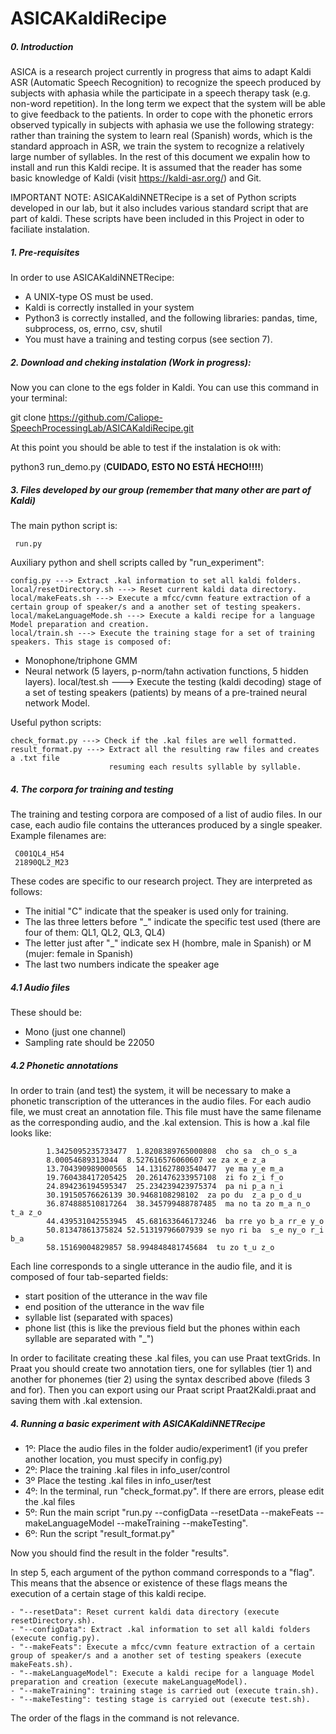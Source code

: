 # ASICAKaldiRecipe

##### 0. Introduction

ASICA is a research project currently in progress that aims to adapt Kaldi ASR (Automatic Speech Recognition) to recognize the speech produced by subjects with aphasia while the participate in a speech therapy task (e.g. non-word repetition). In the long term we expect that the system will be able to give feedback to the patients. In order to cope with the phonetic errors observed typically in subjects with aphasia we use the following strategy: rather than training the system to learn real (Spanish) words, which is the standard approach in ASR, we train the system to recognize a relatively large number of syllables. In the rest of this document we expalin how to install and run this Kaldi recipe. It is assumed that the reader has some basic knowledge of Kaldi (visit https://kaldi-asr.org/) and Git. 

IMPORTANT NOTE: 
ASICAKaldiNNETRecipe is a set of Python scripts developed in our lab, but it also includes various standard script that are part of kaldi. These scripts have been included in this Project in oder to faciliate instalation.

##### 1. Pre-requisites

In order to use ASICAKaldiNNETRecipe:

- A UNIX-type OS must be used.
- Kaldi is correctly installed in your system
- Python3 is correctly installed, and the following libraries: pandas, time, subprocess, os, errno, csv, shutil
- You must have a training and testing corpus (see section 7).

##### 2. Download and cheking instalation  (Work in progress):

Now you can clone to the egs folder in Kaldi. You can use this command in your terminal:

git clone https://github.com/Caliope-SpeechProcessingLab/ASICAKaldiRecipe.git

At this point you should be able to test if the instalation is ok with:

python3 run_demo.py (****CUIDADO, ESTO NO ESTÁ HECHO!!!!****)
  

##### 3. Files developed by our group (remember that many other are part of Kaldi)

The main python script is: 

     run.py

Auxiliary python and shell scripts called by "run_experiment":

    config.py ---> Extract .kal information to set all kaldi folders.
    local/resetDirectory.sh ---> Reset current kaldi data directory.
    local/makeFeats.sh ---> Execute a mfcc/cvmn feature extraction of a certain group of speaker/s and a another set of testing speakers.
    local/makeLanguageMode.sh ---> Execute a kaldi recipe for a language Model preparation and creation.
    local/train.sh ---> Execute the training stage for a set of training speakers. This stage is composed of: 
- Monophone/triphone GMM
- Neural network (5 layers, p-norm/tahn activation functions, 5 hidden layers).
    local/test.sh ---> Execute the testing (kaldi decoding) stage of a set of testing speakers (patients) by means of a pre-trained neural network Model.
    
Useful python scripts:

    check_format.py ---> Check if the .kal files are well formatted.
    result_format.py ---> Extract all the resulting raw files and creates a .txt file 
                          resuming each results syllable by syllable.


##### 4. The corpora for training and testing 

The training and testing corpora are composed of a list of audio files. In our case, each audio file contains the utterances produced by a single speaker. Example filenames are:


     C001QL4_H54  
     21890QL2_M23

These codes are specific to our research project. They are interpreted as follows:

- The initial "C" indicate that the speaker is used only for training. 
- The las three letters before "_" indicate the specific test used (there are four of them: QL1, QL2, QL3, QL4)
- The letter just after "_" indicate sex H (hombre, male in Spanish) or M (mujer: female in Spanish)
- The last two numbers indicate the speaker age


##### 4.1 Audio files 

These should be:
- Mono (just one channel)
- Sampling rate should be 22050 

##### 4.2 Phonetic annotations

In order to train (and test) the system, it will be necessary to make a phonetic transcription of the utterances in the audio files. 
For each audio file, we must creat an annotation file. This file must have the same filename as the corresponding audio, and the .kal extension. This is how a .kal file looks like: 

            1.3425095235733477  1.8208389765000808  cho sa  ch_o s_a
            8.00054689313044  8.527616576060607 xe za x_e z_a
            13.704390989000565  14.131627803540477  ye ma y_e m_a
            19.760438417205425  20.261476233957108  zi fo z_i f_o
            24.894236194595347  25.234239423975374  pa ni p_a n_i
            30.19150576626139 30.9468108298102  za po du  z_a p_o d_u
            36.874888510817264  38.345799488787485  ma no ta zo m_a n_o t_a z_o
            44.439531042553945  45.681633646173246  ba rre yo b_a rr_e y_o
            50.81347861375824 52.51319796607939 se nyo ri ba  s_e ny_o r_i b_a
            58.15169004829857 58.994848481745684  tu zo t_u z_o

Each line corresponds to a single utterance in the audio file, and it is composed of four tab-separted fields: 

  - start position of the utterance in the wav file
  - end position of the utterance in the wav file 
  - syllable list (separated with spaces) 
  - phone list (this is like the previous field but the phones within each syllable are separated with "_")

In order to facilitate creating these .kal files, you can use Praat textGrids. In Praat you should create two annotation tiers, one for syllables (tier 1) and another for phonemes (tier 2) using the syntax described above (fileds 3 and for). Then you can export using our Praat script Praat2Kaldi.praat and saving them with .kal extension.

##### 4. Running a basic experiment with ASICAKaldiNNETRecipe

  - 1º: Place the audio files in the folder audio/experiment1 (if you prefer another location, you must specify in config.py)
  - 2º: Place the training .kal files in info_user/control
  - 3º  Place the testing .kal files in info_user/test 
  - 4º: In the terminal, run "check_format.py". If there are errors, please edit the .kal files
  - 5º: Run the main script "run.py --configData --resetData --makeFeats --makeLanguageModel --makeTraining --makeTesting".
  - 6º: Run the script "result_format.py"

  Now you should find the result in the folder "results".

In step 5, each argument of the python command corresponds to a "flag". This means that the absence or existence of these flags means the execution of a certain stage of this kaldi recipe.

	- "--resetData": Reset current kaldi data directory (execute resetDirectory.sh).
	- "--configData": Extract .kal information to set all kaldi folders (execute config.py).
	- "--makeFeats": Execute a mfcc/cvmn feature extraction of a certain group of speaker/s and a another set of testing speakers (execute makeFeats.sh).
	- "--makeLanguageModel": Execute a kaldi recipe for a language Model preparation and creation (execute makeLanguageModel).
	- "--makeTraining": training stage is carried out (execute train.sh).
	- "--makeTesting": testing stage is carryied out (execute test.sh).
The order of the flags in the command is not relevance.


